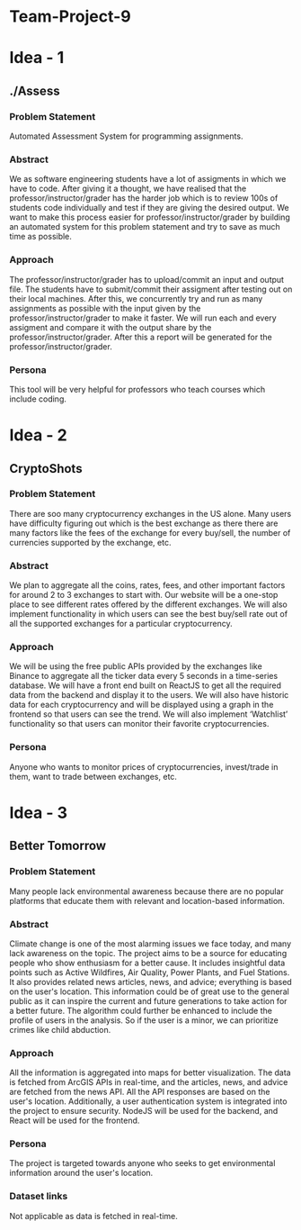 # Team-Project-9


# Idea - 1

## ./Assess

### Problem Statement
Automated Assessment System for programming assignments.

### Abstract
We as software engineering students have a lot of assigments in which we have to code. After giving it a thought, we have realised that the professor/instructor/grader has the harder job which is to review 100s of students code individually and test if they are giving the desired output. We want to make this process easier for professor/instructor/grader by building an automated system for this problem statement and try to save as much time as possible.

### Approach
The professor/instructor/grader has to upload/commit an input and output file. The students have to submit/commit their assigment after testing out on their local machines. After this, we concurrently try and run as many assignments as possible with the input given by the professor/instructor/grader to make it faster. We will run each and every assigment and compare it with the output share by the professor/instructor/grader. After this a report will be generated for the professor/instructor/grader.

### Persona
This tool will be very helpful for professors who teach courses which include coding.



# Idea - 2

## CryptoShots

### Problem Statement
There are soo many cryptocurrency exchanges in the US alone. Many users have difficulty figuring out which is the best exchange as there there are many factors like the fees of the exchange for every buy/sell, the number of currencies supported by the exchange, etc.

### Abstract
We plan to aggregate all the coins, rates, fees, and other important factors for around 2 to 3 exchanges to start with. Our website will be a one-stop place to see different rates offered by the different exchanges. We will also implement functionality in which users can see the best buy/sell rate out of all the supported exchanges for a particular cryptocurrency. 

### Approach
We will be using the free public APIs provided by the exchanges like Binance to aggregate all the ticker data every 5 seconds in a time-series database. We will have a front end built on ReactJS to get all the required data from the backend and display it to the users. We will also have historic data for each cryptocurrency and will be displayed using a graph in the frontend so that users can see the trend. We will also implement ‘Watchlist’ functionality so that users can monitor their favorite cryptocurrencies.

### Persona
Anyone who wants to monitor prices of cryptocurrencies, invest/trade in them, want to trade between exchanges, etc.



# Idea - 3

## Better Tomorrow

### Problem Statement
Many people lack environmental awareness because there are no popular platforms that educate them with relevant and location-based information.

### Abstract
Climate change is one of the most alarming issues we face today, and many lack awareness on the topic. The project aims to be a source for educating people who show enthusiasm for a better cause. It includes insightful data points such as Active Wildfires, Air Quality, Power Plants, and Fuel Stations. It also provides related news articles, news, and advice; everything is based on the user's location. This information could be of great use to the general public as it can inspire the current and future generations to take action for a better future.
The algorithm could further be enhanced to include the profile of users in the analysis. So if the user is a minor, we can prioritize crimes like child abduction. 


### Approach
All the information is aggregated into maps for better visualization. The data is fetched from ArcGIS APIs in real-time, and the articles, news, and advice are fetched from the news API. All the API responses are based on the user's location. Additionally, a user authentication system is integrated into the project to ensure security. NodeJS will be used for the backend, and React will be used for the frontend.


### Persona
The project is targeted towards anyone who seeks to get environmental information around the user's location.

### Dataset links
Not applicable as data is fetched in real-time.
